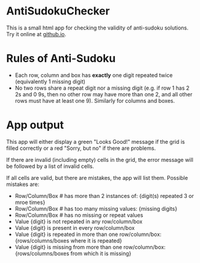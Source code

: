 # AntiSudokuChecker

This is a small html app for checking the validity of anti-sudoku solutions. Try it online at [github.io](https://deroshkin.github.io/AntiSudokuChecker/main.html).

# Rules of Anti-Sudoku

* Each row, column and box has **exactly** one digit repeated twice (equivalently 1 missing digit)
* No two rows share a repeat digit nor a missing digit (e.g. if row 1 has 2 2s and 0 9s, then no other row may have more than one 2, and all other rows must have at least one 9). Similarly for columns and boxes.

# App output

This app will either display a green "Looks Good!" message if the grid is filled correctly or a red "Sorry, but no" if there are problems.

If there are invalid (including empty) cells in the grid, the error message will be followed by a list of invalid cells.

If all cells are valid, but there are mistakes, the app will list them. Possible mistakes are:

* Row/Column/Box # has more than 2 instances of: {digit(s) repeated 3 or mroe times}
* Row/Column/Box # has too many missing values: {missing digits}
* Row/Column/Box # has no missing or repeat values
* Value {digit} is not repeated in any row/column/box
* Value {digit} is present in every row/column/box
* Value {digit} is repeated in more than one row/column/box: {rows/columns/boxes where it is repeated}
* Value {digit} is missing from more than one row/column/box: {rows/columns/boxes from which it is missing}